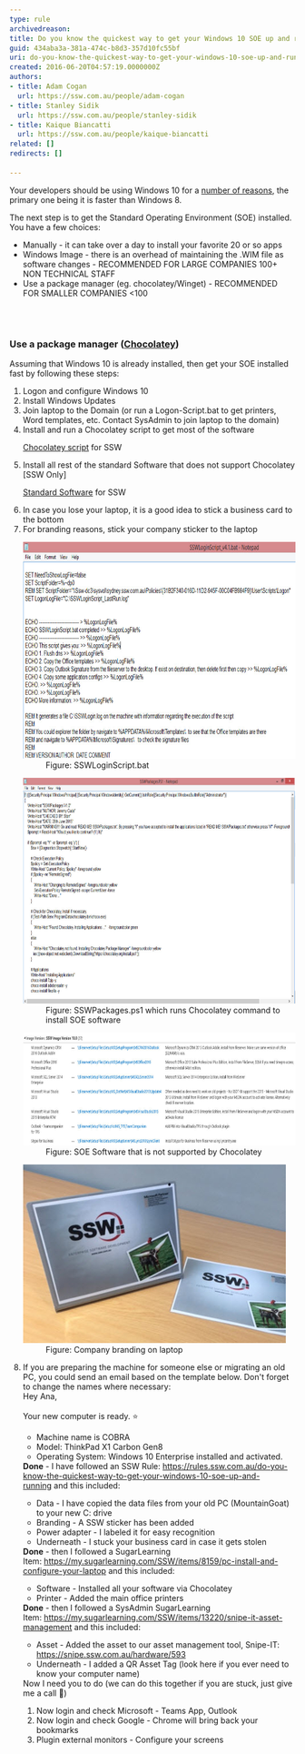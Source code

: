 ```yaml
---
type: rule
archivedreason: 
title: Do you know the quickest way to get your Windows 10 SOE up and running?
guid: 434aba3a-381a-474c-b8d3-357d10fc55bf
uri: do-you-know-the-quickest-way-to-get-your-windows-10-soe-up-and-running
created: 2016-06-20T04:57:19.0000000Z
authors:
- title: Adam Cogan
  url: https://ssw.com.au/people/adam-cogan
- title: Stanley Sidik
  url: https://ssw.com.au/people/stanley-sidik
- title: Kaique Biancatti
  url: https://ssw.com.au/people/kaique-biancatti
related: []
redirects: []

---
```



​Your developers should be using Windows 10 for a <a href="http://au.pcmag.com/windows-10-preview-release-date-news-features/35511/feature/10-reasons-to-upgrade-to-windows-10"> number of reasons</a>, the primary one being it is faster than Windows 8.<div>The next step is to get the Standard Operating Environment (SOE) installed. You have a few choices:<div><ul><li>Manually - it can take over a day to install your favorite 20 or so apps</li><li>Windows Image - there is an overhead of maintaining the .WIM file as software changes - RECOMMENDED FOR LARGE COMPANIES 100+ NON TECHNICAL STAFF<br></li><li>Use a package manager (eg. chocolatey/Winget​) - RECOMMENDED FOR SMALLER COMPANIES &lt;100<br></li></ul></div></div>
<br><excerpt class='endintro'></excerpt><br>
<h3 class="ssw15-rteElement-H3">Use a package manager (<a href=/do-you-use-a-package-manager>Chocolatey</a>)  
   <br></h3><p class="ssw15-rteElement-P">Assuming that Windows 10 is already installed, then get your SOE installed fast by following these steps:</p><ol style="list-style-type:decimal;"><li>Logon and configure Windows 10<br></li><li>Install Windows Updates</li><li>Join laptop to the Domain (or run a Logon-Script.bat to get printers, Word templates, etc. Contact SysAdmin to join laptop to the domain)<br></li><li>Install and run a Chocolatey script to get most of the software<br> 
      <p class="ssw15-rteElement-SSW-Only"> 
         <a href="file:///fileserver/SetupFiles/SetupNotMS/ChocolateySSWPackages">Chocolatey script</a> for SSW<br></p></li><li>Install all rest of the standard Software that does not support Chocolatey [SSW Only]   
      <p class="ssw15-rteElement-SSW-Only"> 
         <a href="https://intranet.ssw.com.au/SysAdmin/Lists/WinImageInstalledSoftware/AllItems.aspx">Standard Software</a> for SSW​<br></p></li><li>In case you lose your laptop, it is a good idea to stick a business card to the bottom</li><li>For branding reasons, stick your company sticker to the laptop 
      <dl class="image"><dt>
            <img alt="LoginScript.jpg" src="LoginScript.jpg" style="width:750px;height:381px;" /> 
         </dt><dd>Figure: SSWLoginScript.bat<br></dd></dl><dl class="image"><dt>
            <img alt="ChocolateyScript.jpg" src="ChocolateyScript.jpg" style="width:750px;height:397px;" />
         </dt><dd>Figure: SSWPackages.ps1 which runs Chocolatey command to install SOE software</dd></dl><dl class="image"><dt>
            <img alt="NonChocolateySoftware.jpg" src="NonChocolateyApp.jpg" style="width:750px;height:198px;" />
         </dt><dd>Figure: SOE Software that is not supported by Chocolatey</dd></dl><dl class="image"><dt>
            <img alt="SSWLaptopBranding.jpg" src="SSWLaptopBranding.jpg" />
         </dt><dd>Figure: Company branding on laptop​<br></dd></dl></li><li>If you are preparing the machine for someone else or migrating an old PC, you could send an email based on the template below. Don't forget to change the names where necessary:
      <div class="greyBox">Hey Ana, <br> <br>Your new computer is ready. ⭐️  <br>
         <ul><li>Machine name is COBRA </li><li>Model: ThinkPad X1 Carbon Gen8  <br></li><li>Operating System: Windows 10 Enterprise installed and activated. </li></ul><b>Done</b> - I have followed an SSW Rule: <a href=/do-you-know-the-quickest-way-to-get-your-windows-10-soe-up-and-running>https://rules.ssw.com.au/do-you-know-the-quickest-way-to-get-your-windows-10-soe-up-and-running</a> and this included: <br> 
         <ul><li>Data - I have copied the data files from your old PC (MountainGoat) to your new C: drive </li><li>Branding - A SSW sticker has been added </li><li>Power adapter - I labeled it for easy recognition </li><li>Underneath - I stuck your business card in case it gets stolen<br></li></ul><b>Done</b> - then I followed a SugarLearning Item: <a href="https://my.sugarlearning.com/SSW/items/8159/pc-install-and-configure-your-laptop">https://my.sugarlearning.com/SSW/items/8159/pc-install-and-configure-your-laptop</a> and this included: <br> 
         <ul><li>Software - Installed all your software via Chocolatey </li><li>Printer - Added the main office printers<br></li></ul><b>Done</b> - then I followed a SysAdmin SugarLearning Item: <a href="https://my.sugarlearning.com/SSW/items/13220/snipe-it-asset-management">https://my.sugarlearning.com/SSW/items/13220/snipe-it-asset-management</a> and this included:<br> 
         <ul><li>Asset - Added the asset to our asset management tool, Snipe-IT: <a href="https://snipe.ssw.com.au/hardware/593">https://snipe.ssw.com.au/hardware/593</a></li><li>Underneath - I added a QR Asset Tag (look here if you ever need to know your computer name) <br></li></ul>Now I need you to do (we can do this together if you are stuck, just give me a call 🕺) <br> 
         <ol><li>Now login and check Microsoft - Teams App, Outlook  </li><li>Now login and check Google - Chrome will bring back your bookmarks</li><li>Plugin external monitors - Configure your screens</li></ol></div></li></ol>​​<br>


